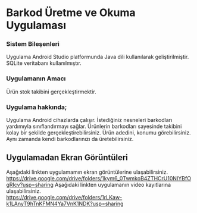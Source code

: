 # Barkod Üretme ve Okuma Uygulaması

### Sistem Bileşenleri

Uygulama Android Studio platformunda Java dili kullanılarak geliştirilmiştir. SQLite veritabanı kullanılmıştır.

### Uygulamanın Amacı

Ürün stok takibini gerçekleştirmektir.

### Uygulama hakkında;

Uygulama Android cihazlarda çalışır. İstediğiniz nesneleri barkodları yardımıyla sınıflandırmayı sağlar. Ürünlerin barkodları sayesinde takibini kolay bir şekilde gerçekleştirebilirsiniz. Ürün adedini, konumu görebilirsiniz. Aynı zamanda kendi barkodlarınızı da üretebilirsiniz.


## Uygulamadan Ekran Görüntüleri
Aşağıdaki linkten uygulamamın ekran görüntülerine ulaşabilirsiniz.<br>
https://drive.google.com/drive/folders/1kym6_0TwmkoB4ZTHCrU10NIYBfOgRIcv?usp=sharing
Aşağıdaki linkten uygulamanın video kayıtlarına ulaşabilirsiniz.<br>
https://drive.google.com/drive/folders/1rLKaw-k1LAnyT9hTnKFMN4Ya7VnK1NDK?usp=sharing

